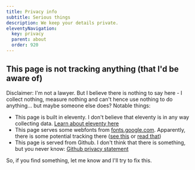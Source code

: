 ```yaml
---
title: Privacy info
subtitle: Serious things
description: We keep your details private.
eleventyNavigation: 
  key: privacy
  parent: about
  order: 920
---
```


## This page is not tracking anything (that I'd be aware of)
Disclaimer: I'm not a lawyer. But I believe there is nothing to say here - I collect nothing, measure nothing and can't hence use nothing to do anything... but maybe someone else does? Notable things: 
- This page is built in eleventy. I don't believe that eleventy is in any way collecting data. [Learn about eleventy here](https://www.11ty.dev/)
- This page serves some webfonts from [fonts.google.com](). Apparently, there is some potential tracking there ([see this](https://developers.google.com/fonts/faq) or [read that](https://developers.google.com/fonts/faq))
- This page is served from Github. I don't think that there is something, but you never know: [Github privacy statement](https://docs.github.com/en/github/site-policy/github-privacy-statement)


So, if you find something, let me know and I'll try to fix this.


